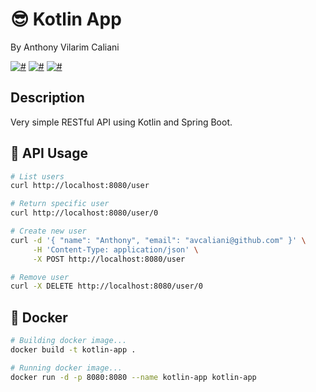 # 😎 Kotlin App
By Anthony Vilarim Caliani

[![#](https://img.shields.io/badge/licence-MIT-blue.svg)](#) [![#](https://img.shields.io/badge/kotlin-1.3.x-deeppink.svg)](#) [![#](https://img.shields.io/badge/spring--boot-2.2.x-brightgreen.svg)](#)

## Description
Very simple RESTful API using Kotlin and Spring Boot.

## 🔌 API Usage
```bash
# List users
curl http://localhost:8080/user

# Return specific user
curl http://localhost:8080/user/0

# Create new user
curl -d '{ "name": "Anthony", "email": "avcaliani@github.com" }' \
     -H 'Content-Type: application/json' \
     -X POST http://localhost:8080/user

# Remove user
curl -X DELETE http://localhost:8080/user/0
```

## 🐳 Docker
```bash
# Building docker image...
docker build -t kotlin-app .

# Running docker image...
docker run -d -p 8080:8080 --name kotlin-app kotlin-app
```
